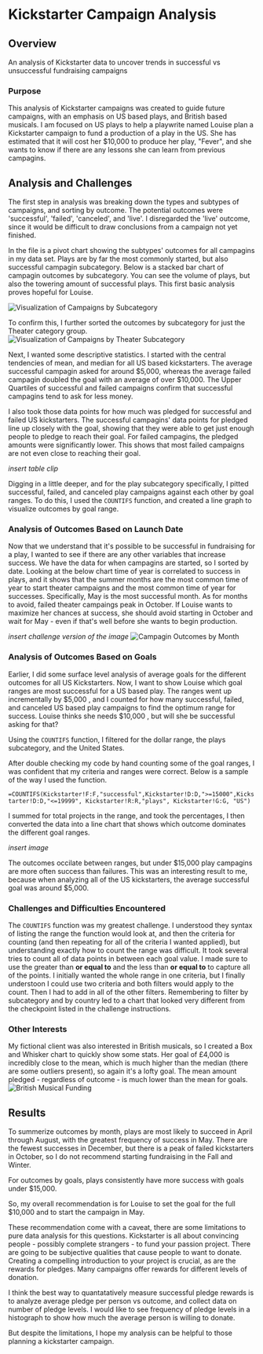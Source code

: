 # Kickstarter Campaign Analysis
## Overview
An analysis of Kickstarter data to uncover trends in successful vs unsuccessful fundraising campaigns
### Purpose
This analysis of Kickstarter campaigns was created to guide future campaigns, with an emphasis on US based plays, and British based musicals.
I am focused on US plays to help a playwrite named Louise plan a Kickstarter campaign to fund a production of a play in the US. She has estimated that it will cost her $10,000 to produce her play, "Fever", and she wants to know if there are any lessons she can learn from previous campagins. 

## Analysis and Challenges
The first step in analysis was breaking down the types and subtypes of campaigns, and sorting by outcome. The potential outcomes were 'successful', 'failed', 'canceled', and 'live'. I disregarded the 'live' outcome, since it would be difficult to draw conclusions from a campaign not yet finished. 

In the file is a pivot chart showing the subtypes' outcomes for all campagins in my data set. Plays are by far the most commonly started, but also successful campagin subcategory. Below is a stacked bar chart of campagin outcomes by subcategory. You can see the volume of plays, but also the towering amount of successful plays. This first basic analysis proves hopeful for Louise. 


![Visualization of Campaigns by Subcategory](https://github.com/caseykotowski/Kickstarter-Analysis/blob/main/Kickstarter%20Outcomes%20by%20SubCategory.PNG "Outcomes by Subcategory")


To confirm this, I further sorted the outcomes by subcategory for just the Theater category group. 
![Visualization of Campaigns by Theater Subcategory](https://github.com/caseykotowski/Kickstarter-Analysis/blob/main/Kickstarter%20Outcomes%20by%20Theater%20Subcategory.png "Outcomes by Theater Subcategory")

Next, I wanted some descriptive statistics. I started with the central tendencies of mean, and median for all US based kickstarters. The average successful campagin asked for around $5,000, whereas the average failed campagin doubled the goal with an average of over $10,000. The Upper Quartiles of successful and failed campaigns confirm that successful campagins tend to ask for less money.

I also took those data points for how much was pledged for successful and failed US kickstarters. The successful campagins' data points for pledged line up closely with the goal, showing that they were able to get just enough people to pledge to reach their goal. For failed campagins, the pledged amounts were significantly lower. This shows that most failed campaigns are not even close to reaching their goal. 

*insert table clip*

Digging in a little deeper, and for the play subcategory specifically, I pitted successful, failed, and canceled play campaigns against each other by goal ranges. 
To do this, I used the `COUNTIFS` function, and created a line graph to visualize outcomes by goal range. 



### Analysis of Outcomes Based on Launch Date
Now that we understand that it's possible to be successful in fundraising for a play, I wanted to see if there are any other variables that increase success. We have the data for when campagins are started, so I sorted by date. Looking at the below chart time of year is correlated to success in plays, and it shows that the summer months are the most common time of year to start theater campaigns and the most common time of year for successes. Specifically, May is the most successful month. As for months to avoid, failed theater campaings peak in October. If Louise wants to maximize her chances at success, she should avoid starting in October and wait for May - even if that's well before she wants to begin production. 

*insert challenge version of the image*
![Campagin Outcomes by Month](https://github.com/caseykotowski/Kickstarter-Analysis/blob/main/Kickstarter%20Outcomes%20by%20Month.png "Outcomes for Plays by Month")


### Analysis of Outcomes Based on Goals

Earlier, I did some surface level analysis of average goals for the different outcomes for all US Kickstarters. Now, I want to show Louise which goal ranges are most successful for a US based play. The ranges went up incrementally by $5,000 , and I counted for how many successful, failed, and canceled US based play campaigns to find the optimum range for success. Louise thinks she needs $10,000 , but will she be successful asking for that? 

Using the `COUNTIFS` function, I filtered for the dollar range, the plays subcategory, and the United States. 

After double checking my code by hand counting some of the goal ranges, I was confident that my criteria and ranges were correct. Below is a sample of the way I used the function.

`=COUNTIFS(Kickstarter!F:F,"successful",Kickstarter!D:D,">=15000",Kickstarter!D:D,"<=19999", Kickstarter!R:R,"plays", Kickstarter!G:G, "US")`

I summed for total projects in the range, and took the percentages, I then converted the data into a line chart that shows which outcome dominates the different goal ranges. 

*insert image*

The outcomes occilate between ranges, but under $15,000 play campagins are more often success than failures. This was an interesting result to me, because when analyzing all of the US kickstarters, the average successful goal was around $5,000.

### Challenges and Difficulties Encountered

The `COUNTIFS` function was my greatest challenge. I understood they syntax of listing the range the function would look at, and then the criteria for counting (and then repeating for all of the criteria I wanted applied), but understanding exactly how to count the range was difficult. It took several tries to count all of data points in between each goal value. I made sure to use the greater than **or equal to** and the less than **or equal to** to capture all of the points. I initially wanted the whole range in one criteria, but I finally understoon I could use two criteria and both filters would apply to the count. Then I had to add in all of the other filters. Remembering to filter by subcategory and by country led to a chart that looked very different from the checkpoint listed in the challenge instructions. 


### Other Interests
My fictional client was also interested in British musicals, so I created a Box and Whisker chart to quickly show some stats. Her goal of £4,000 is incredibly close to the mean, which is much higher than the median (there are some outliers present), so again it's a lofty goal. The mean amount pledged - regardless of outcome - is much lower than the mean for goals. 
![British Musical Funding](https://github.com/caseykotowski/Kickstarter-Analysis/blob/main/British%20Musicals%20Box%20and%20Whisker%20Chart.png "British Musicals")


## Results
To summerize outcomes by month, plays are most likely to succeed in April through August, with the greatest frequency of success in May. There are the fewest successes in December, but there is a peak of failed kickstarters in October, so I do not recommend starting fundraising in the Fall and Winter. 

For outcomes by goals, plays consistently have more success with goals under $15,000. 

So, my overall recommendation is for Louise to set the goal for the full $10,000 and to start the campaign in May. 

These recommendation come with a caveat, there are some limitations to pure data analysis for this questions. Kickstarter is all about convincing people - possibly complete strangers - to fund your passion project. There are going to be subjective qualities that cause people to want to donate. Creating a compelling introduction to your project is crucial, as are the rewards for pledges. Many campaigns offer rewards for different levels of donation. 

I think the best way to quantatatively measure successful pledge rewards is to analyze average pledge per person vs outcome, and collect data on number of pledge levels. I would like to see frequency of pledge levels in a histograph to show how much the average person is willing to donate. 

But despite the limitations, I hope my analysis can be helpful to those planning a kickstarter campaign. 

